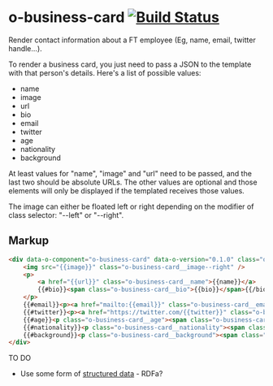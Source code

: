 # o-business-card [![Build Status](https://travis-ci.org/Financial-Times/o-business-card.svg?branch=master)](https://travis-ci.org/Financial-Times/o-business-card)

Render contact information about a FT employee (Eg, name, email, twitter handle...).

To render a business card, you just need to pass a JSON to the template with that person's details. Here's a list of possible values:

- name
- image
- url
- bio
- email
- twitter
- age
- nationality
- background

At least values for "name", "image" and "url" need to be passed, and the last two should be absolute URLs. The other values are optional and those elements will only be displayed if the templated receives those values.

The image can either be floated left or right depending on the modifier of class selector: "--left" or "--right". 

## Markup

```html
<div data-o-component="o-business-card" data-o-version="0.1.0" class="o-business-card">
    <img src="{{image}}" class="o-business-card__image--right" />
    <p>
        <a href="{{url}}" class="o-business-card__name">{{name}}</a>
        {{#bio}}<span class="o-business-card__bio">{{bio}}</span>{{/bio}}
    </p>
    {{#email}}<p><a href="mailto:{{email}}" class="o-business-card__email">{{email}}</a></p>{{/email}}
    {{#twitter}}<p><a href="https://twitter.com/{{twitter}}" class="o-business-card__twitter">@{{twitter}}</a></p>{{/twitter}}
    {{#age}}<p class="o-business-card__age"><span class="o-business-card__subtitle">Age: </span>{{age}}</p>{{/age}}
    {{#nationality}}<p class="o-business-card__nationality"><span class="o-business-card__subtitle">Nationality: </span>{{nationality}}</p>{{/nationality}}
    {{#background}}<p class="o-business-card__background"><span class="o-business-card__subtitle">Background: </span>{{background}}</p>{{/background}}
</div>
```

TO DO

- Use some form of [structured data](https://support.google.com/webmasters/answer/146646) - RDFa?
